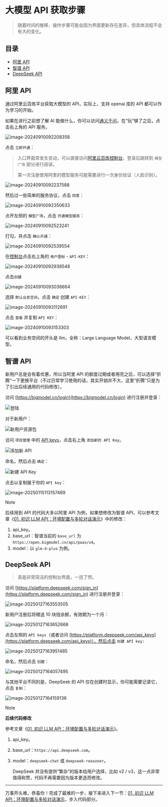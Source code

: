 # 大模型 API 获取步骤

> 随着时间的推移，操作步骤可能会因为界面更新存在差异，但具体流程不会有大的变化。

## 目录

- [阿里 API](#阿里-api)
- [智谱 API](#智谱-api)
- [DeepSeek API](#deepseek-api)

## 阿里 API

通过阿里云百炼平台获取大模型的 API，实际上，支持 openai 库的 API 都可以作为学习的开始。

如果在进行之前想了解 AI 能做什么，你可以访问[通义千问](https://tongyi.aliyun.com/qianwen/)，在“玩”够了之后，点击右上角的 API 服务。

![image-20240910092208358](./assets/image-20240910092208358.png)



点击 `立即开通`：

> 入口界面常发生变动，可以直接访问[阿里云百炼控制台](https://bailian.console.aliyun.com)，登录后跳转到 `模型广场` 部分进行阅读。
>
> 第一次注册使用阿里的模型服务可能需要进行一次身份验证（人脸识别）。

![image-20240910092237588](./assets/20240910092237.png)

然后过一些简单的服务协议，点击 `同意`：

![image-20240910092350633](./assets/20240910092350.png)

点开左侧的 `模型广场`，点击 `开通模型服务`：

![image-20240910092523241](./assets/20240910092523.png)

打勾，并点击 `确认开通`：

![image-20240910092539554](./assets/20240910092523.png)

在[控制台](https://bailian.console.aliyun.com/)点击右上角的 `用户图标` - `API-KEY`：

![image-20240910092938548](./assets/20240910092938.png)

点击`创建`

![image-20240910093036664](./assets/20240910093036.png)



选择 `默认业务空间`，点击 `确定` 创建 `API-KEY`：

![image-20240910093112691](./assets/20240910093112.png)

点击 `查看` 并复制 `API KEY`：

![image-20240910093153303](./assets/20240910093153.png)

可以看到业务空间的开头是 llm，全称：Large Language Model，大型语言模型。

## 智谱 API

新用户总是会有着优惠，所以当阿里 API 的额度过期或者用完之后，可以选择“折腾”一下更换平台（不过日常学习使用的话，其实开销并不大，这里“折腾”只是为了引出后续通用的代码修改）。

访问 [https://bigmodel.cn/login](https://bigmodel.cn/login) 进行注册并登录：

![登陆](./assets/image-20250115104334041.png)

对于新用户：

![新用户资源包](./assets/image-20250115104649790.png)

访问 `项目管理` 中的 [API keys](https://www.bigmodel.cn/usercenter/proj-mgmt/apikeys)，点击右上角 `添加新的 API Key`。

![添加新 API](./assets/image-20250115105045293.png)

命名，然后点击 `确定`：

![新建 API Key](./assets/image-20250115105233455.png)

点击以复制属于你的 `API key`：

![image-20250115113157469](./assets/image-20250115113157469.png)

> [!note]
>
> 后续用到 API 的代码大多以阿里 API 为例，如果想修改为智谱 API，可以参考文章《[01. 初识 LLM API：环境配置与多轮对话演示](./01.%20初识%20LLM%20API：环境配置与多轮对话演示.md#智谱-api)》中的修改：
>
> 1. api_key。
> 2. base_url：智谱当前的 `base_url` 为 `https://open.bigmodel.cn/api/paas/v4`。
> 3. model：以 `glm-4-plus` 为例。

## DeepSeek API

> 真是非常简洁的控制台界面，一目了然。

访问 [https://platform.deepseek.com/sign_in](https://platform.deepseek.com/sign_in) 进行注册并登录：

![image-20250127163553505](./assets/image-20250127163553505.png)

新用户注册后将赠送 10 块钱余额，有效期为一个月：

![image-20250127163652668](./assets/image-20250127163652668.png)

点击左侧的 `API keys`（或者访问 [https://platform.deepseek.com/api_keys](https://platform.deepseek.com/api_keys)），然后点击 `创建 API key:`

![image-20250127163951485](./assets/image-20250127163951485.png)

命名，然后点击 `创建`：

![image-20250127164057495](./assets/image-20250127164057495.png)

与其他平台不同的是，DeepSeek 的 API 仅在创建时显示，你可能需要记录它，点击 `复制`：

![image-20250127164159136](./assets/image-20250127164159136.png)

> [!note]
>
> **后续代码修改**
>
> 参考文章《[01. 初识 LLM API：环境配置与多轮对话演示](./01.%20初识%20LLM%20API：环境配置与多轮对话演示.md#deepseek-api)》。
>
> 1. api_key。
>
> 2. base_url：`https://api.deepseek.com`。
>
> 3. model：`deepseek-chat` 或 `deepseek-reasoner`。
>
>    DeepSeek 并没有提供“繁杂”的版本给用户选择，比如 v2 / v3，这一点非常值得称赞，代码不再需要因为版本更迭而修改。

---

万事开头难，恭喜你！完成了最难的一步，接下来进入下一节：[01. 初识 LLM API：环境配置与多轮对话演示](.01.%20初识%20LLM%20API：环境配置与多轮对话演示.md)，步入代码部分。
